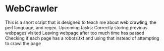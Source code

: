 WebCrawler
==========
This is a short script that is designed to teach me about web crawling, the perl language, and regex.
Upcoming tasks:
   Correctly storing previous webpages visited
   Leaving webpage after too much time has passed
   Checking if each page has a robots.txt and using that instead of attempting to crawl the page
